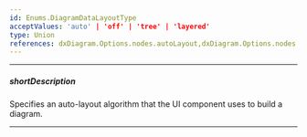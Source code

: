 ```yaml
---
id: Enums.DiagramDataLayoutType
acceptValues: 'auto' | 'off' | 'tree' | 'layered'
type: Union
references: dxDiagram.Options.nodes.autoLayout,dxDiagram.Options.nodes.autoLayout.type
---
```

---
##### shortDescription
Specifies an auto-layout algorithm that the UI component uses to build a diagram.

---
